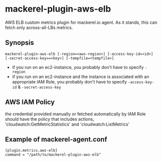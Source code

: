 mackerel-plugin-aws-elb
=======================

AWS ELB custom metrics plugin for mackerel.io agent.
As it stands, this can fetch only across-all-LBs metrics.

## Synopsis

```shell
mackerel-plugin-aws-elb [-region=<aws-region>] [-access-key-id=<id>] [-secret-access-key==<key>] [-tempfile=<tempfile>]
```
* if you run on an ec2-instance, you probably don't have to specify `-region`
* if you run on an ec2-instance and the instance is associated with an appropriate IAM Role, you probably don't have to specify `-access-key-id` & `-secret-access-key`

## AWS IAM Policy
the credential provided manually or fetched automatically by IAM Role should have the policy that includes actions, 'cloudwatch:GetMetricStatistics' and 'cloudwatch:ListMetrics'

## Example of mackerel-agent.conf

```
[plugin.metrics.aws-elb]
command = "/path/to/mackerel-plugin-aws-elb"
```
